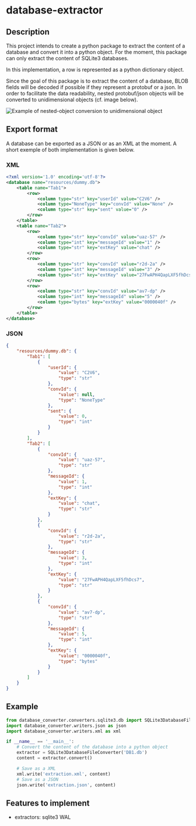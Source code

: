 # database-extractor

## Description

This project intends to create a python package to extract the content of a database and convert it into a python object.
For the moment, this package can only extract the content of SQLite3 databases.

In this implementation, a row is represented as a python dictionary object. 

Since the goal of this package is to extract the content of a database, BLOB fields will be decoded if possible if they
represent a protobuf or a json. In order to facilitate the data readability, nested protobuf/json objects will be converted to 
unidimensional objects (cf. image below).

![Example of nested-object conversion to unidimensional object](images/transformation.png "Nested-object to unidimensional object")

## Export format

A database can be exported as a JSON or as an XML at the moment. A short exemple of both implementation is given below.

### XML

```xml
<?xml version='1.0' encoding='utf-8'?>
<database name="resources/dummy.db">
    <table name="Tab1">
        <row>
            <column type="str" key="userId" value="C2V6" />
            <column type="NoneType" key="convId" value="None" />
            <column type="str" key="sent" value="0" />
        </row>
    </table>
    <table name="Tab2">
        <row>
            <column type="str" key="convId" value="uaz-57" />
            <column type="int" key="messageId" value="1" />
            <column type="str" key="extKey" value="chat" />
        </row>
        <row>
            <column type="str" key="convId" value="r2d-2a" />
            <column type="int" key="messageId" value="3" />
            <column type="str" key="extKey" value="27FwAPH4QapLXF5fhDcs7" />
        </row>
        <row>
            <column type="str" key="convId" value="av7-dp" />
            <column type="int" key="messageId" value="5" />
            <column type="bytes" key="extKey" value="0000040f" />
        </row>
    </table>
</database>
```

### JSON

```json
{
    "resources/dummy.db": {
        "Tab1": [
            {
                "userId": {
                    "value": "C2V6",
                    "type": "str"
                },
                "convId": {
                    "value": null,
                    "type": "NoneType"
                },
                "sent": {
                    "value": 0,
                    "type": "int"
                }
            }
        ],
        "Tab2": [
            {
                "convId": {
                    "value": "uaz-57",
                    "type": "str"
                },
                "messageId": {
                    "value": 1,
                    "type": "int"
                },
                "extKey": {
                    "value": "chat",
                    "type": "str"
                }
            },
            {
                "convId": {
                    "value": "r2d-2a",
                    "type": "str"
                },
                "messageId": {
                    "value": 3,
                    "type": "int"
                },
                "extKey": {
                    "value": "27FwAPH4QapLXF5fhDcs7",
                    "type": "str"
                }
            },
            {
                "convId": {
                    "value": "av7-dp",
                    "type": "str"
                },
                "messageId": {
                    "value": 5,
                    "type": "int"
                },
                "extKey": {
                    "value": "0000040f",
                    "type": "bytes"
                }
            }
        ]
    }
}
```

## Example

```python
from database_converter.converters.sqlite3.db import SQLite3DatabaseFileConverter
import database_converter.writers.json as json
import database_converter.writers.xml as xml

if __name__ == '__main__':
    # Convert the content of the database into a python object
    extractor = SQLite3DatabaseFileConverter('DB1.db')
    content = extractor.convert()

    # Save as a XML
    xml.write('extraction.xml', content)
    # Save as a JSON
    json.write('extraction.json', content)
```

## Features to implement

- extractors: sqlite3 WAL
